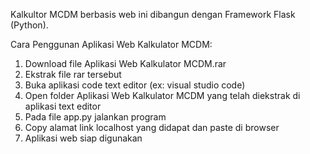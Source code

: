 Kalkultor MCDM berbasis web ini dibangun dengan Framework Flask (Python).

Cara Penggunan Aplikasi Web Kalkulator MCDM:
1. Download file Aplikasi Web Kalkulator MCDM.rar
2. Ekstrak file rar tersebut
3. Buka aplikasi code text editor (ex: visual studio code)
4. Open folder Aplikasi Web Kalkulator MCDM yang telah diekstrak di aplikasi text editor
5. Pada file app.py jalankan program
6. Copy alamat link localhost yang didapat dan paste di browser
7. Aplikasi web siap digunakan
